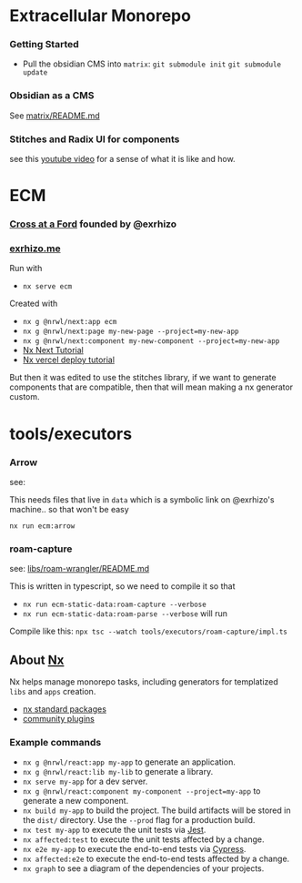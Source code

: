 # Extracellular Monorepo

### Getting Started

- Pull the obsidian CMS into `matrix`: `git submodule init` `git submodule update`

### Obsidian as a CMS

See [matrix/README.md](matrix/README.md)

### Stitches and Radix UI for components

see this [youtube video](https://www.youtube.com/watch?v=Gw28VgyKGkw&t=2725s) for a sense of what it is like and how.

# ECM

### [Cross at a Ford](http://crossataford.com) founded by @exrhizo

### [exrhizo.me](https://exrhizo.me/)

Run with

- `nx serve ecm`

Created with

- `nx g @nrwl/next:app ecm`
- `nx g @nrwl/next:page my-new-page --project=my-new-app`
- `nx g @nrwl/next:component my-new-component --project=my-new-app`
- [Nx Next Tutorial](https://nx.dev/packages/next)
- [Nx vercel deploy tutorial](https://nx.dev/recipes/other/deploy-nextjs-to-vercel)

But then it was edited to use the stitches library, if we want to generate components that are compatible, then that will mean making a nx generator custom.

# tools/executors

### Arrow

see:

This needs files that live in `data` which is a symbolic link on @exrhizo's machine.. so that won't be easy

`nx run ecm:arrow`

### roam-capture

see: [libs/roam-wrangler/README.md](libs/roam-wrangler/README.md)

This is written in typescript, so we need to compile it so that

- `nx run ecm-static-data:roam-capture --verbose`
- `nx run ecm-static-data:roam-parse --verbose`
  will run

Compile like this: `npx tsc --watch tools/executors/roam-capture/impl.ts`

## About [Nx](https://nx.dev)

Nx helps manage monorepo tasks, including generators for templatized `libs` and `apps` creation.

- [nx standard packages](https://nx.dev/packages)
- [community plugins](https://nx.dev/community)

### Example commands

- `nx g @nrwl/react:app my-app` to generate an application.
- `nx g @nrwl/react:lib my-lib` to generate a library.
- `nx serve my-app` for a dev server.
- `nx g @nrwl/react:component my-component --project=my-app` to generate a new component.
- `nx build my-app` to build the project. The build artifacts will be stored in the `dist/` directory. Use the `--prod` flag for a production build.
- `nx test my-app` to execute the unit tests via [Jest](https://jestjs.io).
- `nx affected:test` to execute the unit tests affected by a change.
- `nx e2e my-app` to execute the end-to-end tests via [Cypress](https://www.cypress.io).
- `nx affected:e2e` to execute the end-to-end tests affected by a change.
- `nx graph` to see a diagram of the dependencies of your projects.
